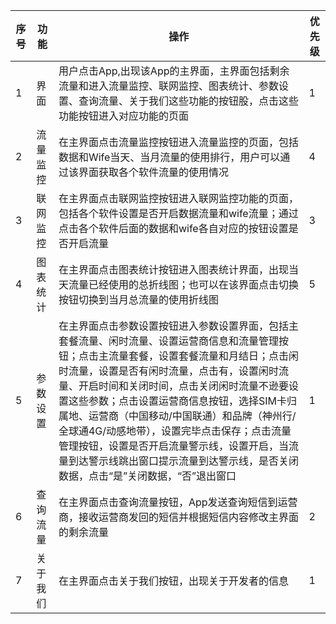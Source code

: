 序号 | 功能 | 操作 | 优先级
---- | ---- | ---- | ------
1 | 界面 | 用户点击App,出现该App的主界面，主界面包括剩余流量和进入流量监控、联网监控、图表统计、参数设置、查询流量、关于我们这些功能的按钮股，点击这些功能按钮进入对应功能的页面 | 1
2 | 流量监控 | 在主界面点击流量监控按钮进入流量监控的页面，包括数据和Wife当天、当月流量的使用排行，用户可以通过该界面获取各个软件流量的使用情况 | 4
3 | 联网监控 | 在主界面点击联网监控按钮进入联网监控功能的页面，包括各个软件设置是否开启数据流量和wife流量；通过点击各个软件后面的数据和wife各自对应的按钮设置是否开启流量 | 3
4 | 图表统计 | 在主界面点击图表统计按钮进入图表统计界面，出现当天流量已经使用的总折线图；也可以在该界面点击切换按钮切换到当月总流量的使用折线图 | 5
5 | 参数设置 | 在主界面点击参数设置按钮进入参数设置界面，包括主套餐流量、闲时流量、设置运营商信息和流量管理按钮；点击主流量套餐，设置套餐流量和月结日；点击闲时流量，设置是否有闲时流量，点击有，设置闲时流量、开启时间和关闭时间，点击关闭闲时流量不逊要设置这些参数；点击设置运营商信息按钮，选择SIM卡归属地、运营商（中国移动/中国联通）和品牌（神州行/全球通4G/动感地带），设置完毕点击保存；点击流量管理按钮，设置是否开启流量警示线，设置开启，当流量到达警示线跳出窗口提示流量到达警示线，是否关闭数据，点击“是”关闭数据，“否”退出窗口 | 1
6 | 查询流量 | 在主界面点击查询流量按钮，App发送查询短信到运营商，接收运营商发回的短信并根据短信内容修改主界面的剩余流量 | 2
7 | 关于我们 | 在主界面点击关于我们按钮，出现关于开发者的信息 | 1

